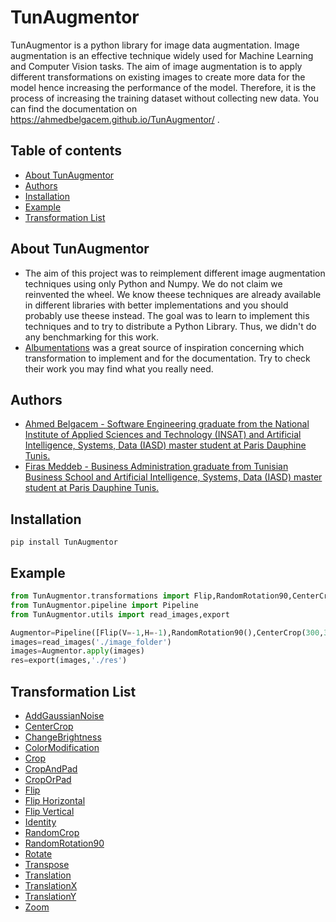 # TunAugmentor
TunAugmentor is a python library for image data augmentation. Image augmentation is an effective technique widely used for Machine Learning and Computer Vision tasks.
The aim of image augmentation is to apply different transformations on existing images to create more data for the model hence increasing the performance of the model.
Therefore, it is the process of increasing the training dataset without collecting new data. You can find the documentation on https://ahmedbelgacem.github.io/TunAugmentor/ .
## Table of contents
- [About TunAugmentor](#About-TunAugmentor)
- [Authors](#Authors)
- [Installation](#Installation)
- [Example](Example)
- [Transformation List](#Transformation-List)

## About TunAugmentor
- The aim of this project was to reimplement different image augmentation techniques using only Python and Numpy. We do not claim we reinvented the wheel. We know theese techniques are already available in different libraries with better implementations and you should probably use theese instead. The goal was to learn to implement this techniques and to try to distribute a Python Library. Thus, we didn't do any benchmarking for this work.
- [Albumentations](https://github.com/albumentations-team/albumentations) was a great source of inspiration concerning which transformation to implement and for the documentation. Try to check their work you may find what you really need.
## Authors
- [Ahmed Belgacem - Software Engineering graduate from the National Institute of Applied Sciences and Technology (INSAT) and  Artificial Intelligence, Systems, Data (IASD) master student at Paris Dauphine Tunis.](https://www.linkedin.com/in/ahmedbelgacem/)
- [Firas Meddeb - Business Administration graduate from Tunisian Business School and Artificial Intelligence, Systems, Data (IASD) master student at Paris Dauphine Tunis. ](https://www.linkedin.com/in/firasmeddeb/)
## Installation
```
pip install TunAugmentor
```
## Example
```python
from TunAugmentor.transformations import Flip,RandomRotation90,CenterCrop
from TunAugmentor.pipeline import Pipeline
from TunAugmentor.utils import read_images,export

Augmentor=Pipeline([Flip(V=-1,H=-1),RandomRotation90(),CenterCrop(300,300)])
images=read_images('./image_folder')
images=Augmentor.apply(images)
res=export(images,'./res')
```
## Transformation List
- [AddGaussianNoise](https://ahmedbelgacem.github.io/TunAugmentor/TunAugmentor.transformations.pixel_transformations.html#TunAugmentor.transformations.pixel_transformations.AddGaussianNoise)
- [CenterCrop](https://ahmedbelgacem.github.io/TunAugmentor/TunAugmentor.transformations.crops.html#TunAugmentor.transformations.crops.CenterCrop)
- [ChangeBrightness](https://ahmedbelgacem.github.io/TunAugmentor/TunAugmentor.transformations.pixel_transformations.html#TunAugmentor.transformations.pixel_transformations.ChangeBrightness)
- [ColorModification](https://ahmedbelgacem.github.io/TunAugmentor/TunAugmentor.transformations.pixel_transformations.html#TunAugmentor.transformations.pixel_transformations.ColorModification)
- [Crop](https://ahmedbelgacem.github.io/TunAugmentor/TunAugmentor.transformations.crops.html#TunAugmentor.transformations.crops.Crop)
- [CropAndPad](https://ahmedbelgacem.github.io/TunAugmentor/TunAugmentor.transformations.crops.html#TunAugmentor.transformations.crops.CropAndPad)
- [CropOrPad](https://ahmedbelgacem.github.io/TunAugmentor/TunAugmentor.transformations.crops.html#TunAugmentor.transformations.crops.CropOrPad)
- [Flip](https://ahmedbelgacem.github.io/TunAugmentor/TunAugmentor.transformations.flips.html#TunAugmentor.transformations.flips.Flip)
- [Flip Horizontal](https://ahmedbelgacem.github.io/TunAugmentor/TunAugmentor.transformations.flips.html#TunAugmentor.transformations.flips.FlipHorizontal)
- [Flip Vertical](https://ahmedbelgacem.github.io/TunAugmentor/TunAugmentor.transformations.flips.html#TunAugmentor.transformations.flips.FlipVertical)
- [Identity](https://ahmedbelgacem.github.io/TunAugmentor/TunAugmentor.transformations.rotations.html#TunAugmentor.transformations.rotations.Identity)
- [RandomCrop](https://ahmedbelgacem.github.io/TunAugmentor/TunAugmentor.transformations.crops.html#TunAugmentor.transformations.crops.RandomCrop)
- [RandomRotation90](https://ahmedbelgacem.github.io/TunAugmentor/TunAugmentor.transformations.rotations.html#TunAugmentor.transformations.rotations.RandomRotation90)
- [Rotate](https://ahmedbelgacem.github.io/TunAugmentor/TunAugmentor.transformations.rotations.html#TunAugmentor.transformations.rotations.Rotation)
- [Transpose](https://ahmedbelgacem.github.io/TunAugmentor/TunAugmentor.transformations.rotations.html#TunAugmentor.transformations.rotations.Transpose)
- [Translation](https://ahmedbelgacem.github.io/TunAugmentor/TunAugmentor.transformations.translations.html#TunAugmentor.transformations.translations.Translation)
- [TranslationX](https://ahmedbelgacem.github.io/TunAugmentor/TunAugmentor.transformations.translations.html#TunAugmentor.transformations.translations.TranslationX)
- [TranslationY](https://ahmedbelgacem.github.io/TunAugmentor/TunAugmentor.transformations.translations.html#TunAugmentor.transformations.translations.TranslationY)
- [Zoom](https://ahmedbelgacem.github.io/TunAugmentor/TunAugmentor.transformations.zoom.html#TunAugmentor.transformations.zoom.CenterZoom)
